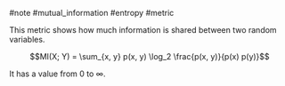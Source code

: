 #note #mutual_information #entropy #metric 

This metric shows how much information is shared between two random variables.

$$MI(X; Y) = \sum_{x, y} p(x, y) \log_2 \frac{p(x, y)}{p(x) p(y)}$$

It has a value from 0 to $\infty$.
